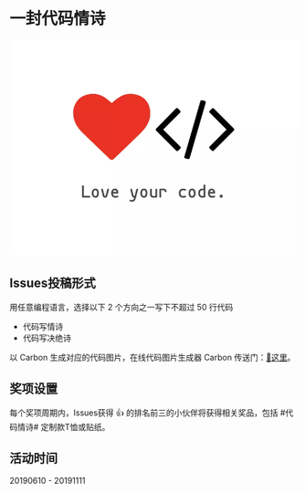 # 一封代码情诗

![logo](./logo.png)

## Issues投稿形式

  用任意编程语言，选择以下 2 个方向之一写下不超过 50 行代码

  * 代码写情诗
  * 代码写决绝诗

以 Carbon 生成对应的代码图片，在线代码图片生成器 Carbon 传送门：[👀这里](https://carbon.now.sh)。
  
  
  
## 奖项设置

每个奖项周期内，Issues获得 👍 的排名前三的小伙伴将获得相关奖品，包括 #代码情诗# 定制款T恤或贴纸。
  
  
## 活动时间

20190610 - 20191111

